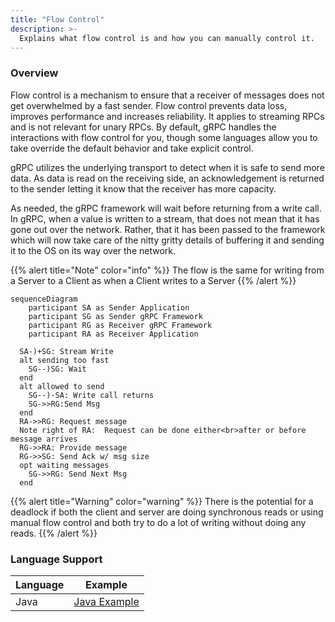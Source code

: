 ```yaml
---
title: "Flow Control"
description: >-
  Explains what flow control is and how you can manually control it.
---
```


### Overview

Flow control is a mechanism to ensure that a receiver of messages does not get
overwhelmed by a fast sender.  Flow control prevents data loss, improves
performance and increases reliability.  It applies to streaming
RPCs and is not relevant for unary RPCs.  By default, gRPC handles the
interactions with flow control for you, though some languages allow you to take
override the default behavior and take explicit control.

gRPC utilizes the underlying transport to detect when it is safe to send more
data. As data is read on the receiving side, an acknowledgement
is returned to the sender letting it know that the receiver has more capacity.

As needed, the gRPC framework will wait before returning from a write call.  In 
gRPC, when a value is written to a stream, that does not mean that it has
gone out over the network. Rather, that it has been passed to the framework
which will now take care of the nitty gritty details of buffering it and sending
it to the OS on its way over the network. 

{{% alert title="Note" color="info" %}}
  The flow is the same for writing from a Server to a Client as when a Client
writes to a Server
{{% /alert %}}

```mermaid
sequenceDiagram
    participant SA as Sender Application
    participant SG as Sender gRPC Framework
    participant RG as Receiver gRPC Framework
    participant RA as Receiver Application
  
  SA-)+SG: Stream Write
  alt sending too fast
    SG--)SG: Wait
  end
  alt allowed to send
    SG--)-SA: Write call returns
    SG->>RG:Send Msg
  end
  RA->>RG: Request message
  Note right of RA:  Request can be done either<br>after or before message arrives
  RG->>RA: Provide message
  RG->>SG: Send Ack w/ msg size
  opt waiting messages
    SG->>RG: Send Next Msg
  end
```

{{% alert title="Warning" color="warning" %}}
There is the potential for a deadlock if both the client and server are
doing synchronous reads or using manual flow control and both try to do a lot
of writing without doing any reads.
{{% /alert %}}

### Language Support

| Language | Example          | 
|----------|------------------|
| Java     | [Java Example][] |



[Java Example]: https://github.com/grpc/grpc-java/tree/master/examples/src/main/java/io/grpc/examples/manualflowcontrol


